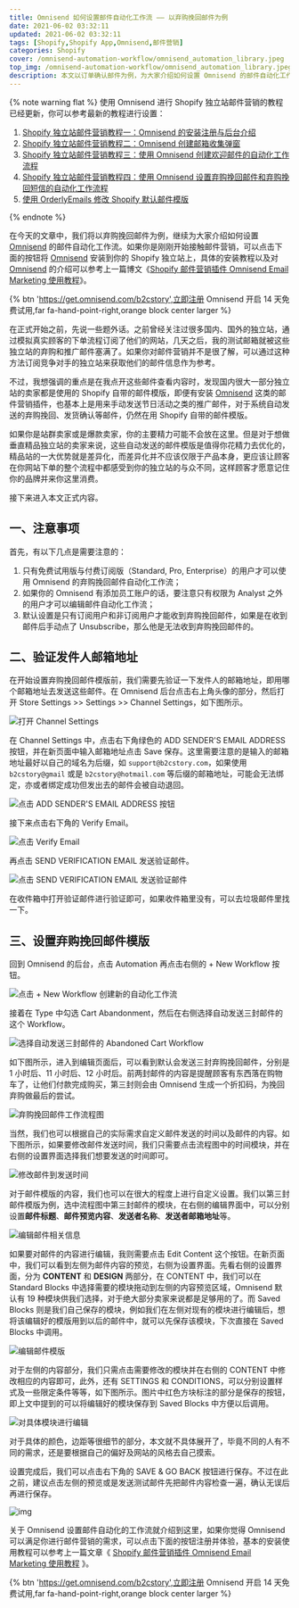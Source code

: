 ```yaml
---
title: Omnisend 如何设置邮件自动化工作流 —— 以弃购挽回邮件为例
date: 2021-06-02 03:32:11
updated: 2021-06-02 03:32:11
tags: [Shopify,Shopify App,Omnisend,邮件营销]
categories: Shopify
cover: /omnisend-automation-workflow/omnisend_automation_library.jpeg
top_img: /omnisend-automation-workflow/omnisend_automation_library.jpeg
description: 本文以订单确认邮件为例，为大家介绍如何设置 Omnisend 的邮件自动化工作流。
---
```


{% note warning flat %}
使用 Omnisend 进行 Shopify 独立站邮件营销的教程已经更新，你可以参考最新的教程进行设置：

1. [Shopify 独立站邮件营销教程一：Omnisend 的安装注册与后台介绍](https://b2cstory.com/email-marketing-tutorial-01-omnisend-installation-and-introduction/)
2. [Shopify 独立站邮件营销教程二：Omnisend 创建邮箱收集弹窗](https://b2cstory.com/email-marketing-tutorial-02-omnisend-collect-email-forms/)
3. [Shopify 独立站邮件营销教程三：使用 Omnisend 创建欢迎邮件的自动化工作流程](https://b2cstory.com/email-marketing-tutorial-03-omnisend-create-a-welcome-automation/)
4. [Shopify 独立站邮件营销教程四：使用 Omnisend 设置弃购挽回邮件和弃购挽回短信的自动化工作流程](https://b2cstory.com/email-marketing-tutorial-04-omnisend-abandoned-cart-automation)
5. [使用 OrderlyEmails 修改 Shopify 默认邮件模版](https://b2cstory.com/change-shopify-default-email-templates-with-orderlyemails/)

{% endnote %}

在今天的文章中，我们将以弃购挽回邮件为例，继续为大家介绍如何设置 [Omnisend](https://get.omnisend.com/b2cstory) 的邮件自动化工作流。如果你是刚刚开始接触邮件营销，可以点击下面的按钮将 [Omnisend](https://get.omnisend.com/b2cstory) 安装到你的 Shopify 独立站上，具体的安装教程以及对 [Omnisend](https://get.omnisend.com/b2cstory) 的介绍可以参考上一篇博文《[Shopify 邮件营销插件 Omnisend Email Marketing 使用教程](https://b2cstory.com/shopify-app-omnisend-email-marketing-tutorial/)》。

{% btn 'https://get.omnisend.com/b2cstory',立即注册 Omnisend 开启 14 天免费试用,far fa-hand-point-right,orange block center larger %}

在正式开始之前，先说一些题外话。之前曾经关注过很多国内、国外的独立站，通过模拟真实顾客的下单流程订阅了他们的网站，几天之后，我的测试邮箱就被这些独立站的弃购和推广邮件塞满了。如果你对邮件营销并不是很了解，可以通过这种方法订阅竞争对手的独立站来获取他们的邮件信息作为参考。

不过，我想强调的重点是在我点开这些邮件查看内容时，发现国内很大一部分独立站的卖家都是使用的 Shopify 自带的邮件模版，即便有安装 [Omnisend](https://get.omnisend.com/b2cstory) 这类的邮件营销插件，也基本上是用来手动发送节日活动之类的推广邮件，对于系统自动发送的弃购挽回、发货确认等邮件，仍然在用 Shopify 自带的邮件模版。

如果你是站群卖家或是爆款卖家，你的主要精力可能不会放在这里。但是对于想做垂直精品独立站的卖家来说，这些自动发送的邮件模版是值得你花精力去优化的，精品站的一大优势就是差异化，而差异化并不应该仅限于产品本身，更应该让顾客在你网站下单的整个流程中都感受到你的独立站的与众不同，这样顾客才愿意记住你的品牌并来你这里消费。

接下来进入本文正式内容。

## 一、注意事项

首先，有以下几点是需要注意的：

1. 只有免费试用版与付费订阅版（Standard, Pro, Enterprise）的用户才可以使用 Omnisend 的弃购挽回邮件自动化工作流；
2. 如果你的 Omnisend 有添加员工账户的话，要注意只有权限为 Analyst 之外的用户才可以编辑邮件自动化工作流；
3. 默认设置是只有订阅用户和非订阅用户才能收到弃购挽回邮件，如果是在收到邮件后手动点了 Unsubscribe，那么他是无法收到弃购挽回邮件的。

## 二、验证发件人邮箱地址

在开始设置弃购挽回邮件模版前，我们需要先验证一下发件人的邮箱地址，即用哪个邮箱地址去发送这些邮件。在 Omnisend 后台点击右上角头像的部分，然后打开 Store Settings >> Settings >> Channel Settings，如下图所示。

![打开 Channel Settings](/omnisend-automation-workflow/omnisend-channel-settings.png)

在 Channel Settings 中，点击右下角绿色的 ADD SENDER'S EMAIL ADDRESS 按钮，并在新页面中输入邮箱地址点击 Save 保存。这里需要注意的是输入的邮箱地址最好以自己的域名为后缀，如 `support@b2cstory.com`，如果使用 `b2cstory@gmail` 或是 `b2cstory@hotmail.com` 等后缀的邮箱地址，可能会无法绑定，亦或者绑定成功但发出去的邮件会被自动退回。

![点击 ADD SENDER'S EMAIL ADDRESS 按钮](/omnisend-automation-workflow/omnisend-add-sender-s-email-address.png)

接下来点击右下角的 Verify Email。

![点击 Verify Email](/omnisend-automation-workflow/omnisend-verify-email.png)

再点击 SEND VERIFICATION EMAIL 发送验证邮件。

![点击 SEND VERIFICATION EMAIL 发送验证邮件](/omnisend-automation-workflow/omnisend-send-verification-email.png)

在收件箱中打开验证邮件进行验证即可，如果收件箱里没有，可以去垃圾邮件里找一下。

## 三、设置弃购挽回邮件模版

回到 Omnisend 的后台，点击 Automation 再点击右侧的 + New Workflow 按钮。

![点击 + New Workflow 创建新的自动化工作流](/omnisend-automation-workflow/omnisend-automation-create-new-workflow.png)

接着在 Type 中勾选 Cart Abandonment，然后在右侧选择自动发送三封邮件的这个 Workflow。

![选择自动发送三封邮件的 Abandoned Cart Workflow](/omnisend-automation-workflow/create-abandon-cart-workflow.png)

如下图所示，进入到编辑页面后，可以看到默认会发送三封弃购挽回邮件，分别是 1 小时后、11 小时后、12 小时后。前两封邮件的内容是提醒顾客有东西落在购物车了，让他们付款完成购买，第三封则会由 Omnisend 生成一个折扣码，为挽回弃购做最后的尝试。

![弃购挽回邮件工作流程图](/omnisend-automation-workflow/omnisend-abandoned-cart-workflow.png)

当然，我们也可以根据自己的实际需求自定义邮件发送的时间以及邮件的内容。如下图所示，如果要修改邮件发送时间，我们只需要点击流程图中的时间模块，并在右侧的设置界面选择我们想要发送的时间即可。

![修改邮件到发送时间](/omnisend-automation-workflow/omnisend-sending-time.png)

对于邮件模版的内容，我们也可以在很大的程度上进行自定义设置。我们以第三封邮件模版为例，选中流程图中第三封邮件的模块，在右侧的编辑界面中，可以分别设置**邮件标题**、**邮件预览内容**、**发送者名称**、**发送者邮箱地址**等。

![编辑邮件相关信息](/omnisend-automation-workflow/omnisend-edit-email.png)

如果要对邮件的内容进行编辑，我则需要点击 Edit Content 这个按钮。在新页面中，我们可以看到左侧为邮件内容的预览，右侧为设置界面。先看右侧的设置界面，分为 **CONTENT** 和 **DESIGN** 两部分，在 CONTENT 中，我们可以在 Standard Blocks 中选择需要的模块拖动到左侧的内容预览区域，Omnisend 默认有 19 种模块供我们选择，对于绝大部分卖家来说都是足够用的了。而 Saved Blocks 则是我们自己保存的模块，例如我们在左侧对现有的模块进行编辑后，想将该编辑好的模版用到以后的邮件中，就可以先保存该模块，下次直接在 Saved Blocks 中调用。

![编辑邮件模版](/omnisend-automation-workflow/omnisend-edit-content.png)

对于左侧的内容部分，我们只需点击需要修改的模块并在右侧的 CONTENT 中修改相应的内容即可，此外，还有 SETTINGS 和 CONDITIONS，可以分别设置样式及一些限定条件等等，如下图所示。图片中红色方块标注的部分是保存的按钮，即上文中提到的可以将编辑好的模块保存到 Saved Blocks 中方便以后调用。

![对具体模块进行编辑](/omnisend-automation-workflow/omnisend-edit-email-template.png)

对于具体的颜色，边距等很细节的部分，本文就不具体展开了，毕竟不同的人有不同的需求，还是要根据自己的偏好及网站的风格去自己摸索。

设置完成后，我们可以点击右下角的 SAVE & GO BACK 按钮进行保存。不过在此之前，建议点击左侧的预览或是发送测试邮件先把邮件内容检查一遍，确认无误后再进行保存。

![img](/omnisend-automation-workflow/omnisend-finish-editing-email-template.png)

关于 Omnisend 设置邮件自动化的工作流就介绍到这里，如果你觉得 Omnisend 可以满足你进行邮件营销的需求，可以点击下面的按钮注册并体验，基本的安装使用教程可以参考上一篇文章《 [Shopify 邮件营销插件 Omnisend Email Marketing 使用教程](https://b2cstory.com/shopify-app-omnisend-email-marketing-tutorial/) 》。

{% btn 'https://get.omnisend.com/b2cstory',立即注册 Omnisend 开启 14 天免费试用,far fa-hand-point-right,orange block center larger %}
